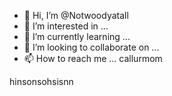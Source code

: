 - 👋 Hi, I’m @Notwoodyatall
- 👀 I’m interested in ...
- 🌱 I’m currently learning ...
- 💞️ I’m looking to collaborate on ...
- 📫 How to reach me ...
callurmom
<!---
Notwoodyatall/Notwoodyatall is a ✨ special ✨ repository because its `README.md` (this file) appears on your GitHub profile.
You can click the Preview link to take a look at your changes.
--->
hinsonsohsisnn
